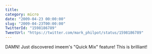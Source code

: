 ```yaml
---
title: 
category: micro
date: "2009-04-23 00:00:00"
slug: "2009-04-23T00:00:00"
TwitterId: "1598186789"
TweetUrl: "https://twitter.com/mark_philpot/status/1598186789"
---
```


DAMN! Just discovered imeem's "Quick Mix" feature! This is brilliant!
